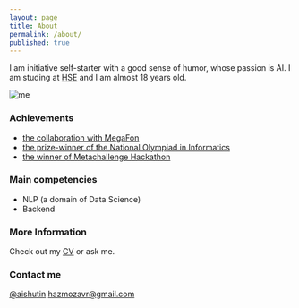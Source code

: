 ```yaml
---
layout: page
title: About
permalink: /about/
published: true
---
```


I am initiative self-starter with a good sense of humor, whose passion is AI. I am studing at [HSE](https://www.hse.ru/en/) and I am almost 18 years old.

![me]({{site.baseurl}}/images/rsz_photo_2020-06-07_18-28-28.jpg)



### Achievements

- [the collaboration with MegaFon](/startup/)
- [the prize-winner of the National Olympiad in Informatics](/vseros/)
- [the winner of Metachallenge Hackathon](/metachallenge/)


### Main competencies

- NLP (a domain of Data Science)
- Backend

### More Information

Check out my [CV](https://docs.google.com/document/d/1RjiWwbq-acWeUcXBfCoXmvV7OnjIx_WxhZRbQ7jyXj8/edit?usp=sharing) or ask me.

### Contact me

[@aishutin](https://t.me/aishutin)
[hazmozavr@gmail.com](mailto:email@domain.com)

